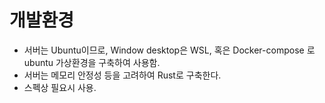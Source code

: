 # 개발환경

- 서버는 Ubuntu이므로, Window desktop은 WSL, 혹은 Docker-compose 로 ubuntu 가상환경을 구축하여 사용함.
- 서버는 메모리 안정성 등을 고려하여 Rust로 구축한다.
- 스펙상 필요시 사용.
